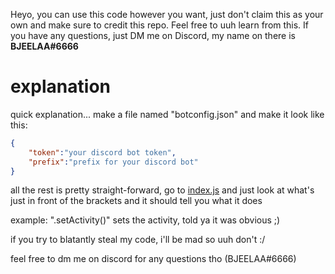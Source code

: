 Heyo, you can use this code however you want, just don't claim this as your own and make sure to credit this repo.
Feel free to uuh learn from this.
If you have any questions, just DM me on Discord, my name on there is **BJEELAA#6666**

# explanation

quick explanation... make a file named "botconfig.json" and make it look like this:
```json
{
    "token":"your discord bot token",
    "prefix":"prefix for your discord bot"
}
```

all the rest is pretty straight-forward, go to [index.js](./index.js) and just look at what's just in front of the brackets and it should tell you what it does

example: ".setActivity()" sets the activity, told ya it was obvious ;)

if you try to blatantly steal my code, i'll be mad so uuh don't :/

feel free to dm me on discord for any questions tho (BJEELAA#6666)